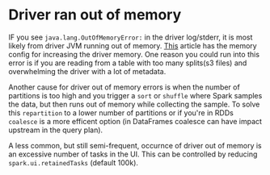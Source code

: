 # Driver ran out of memory

IF you see ```java.lang.OutOfMemoryError:```  in the driver log/stderr, it is most likely from driver JVM running out of memory. [This](https://manuals.netflix.net/view/sparkdocs/mkdocs/master/memory-configuration/#driver-ran-out-of-jvm-memory) article has the memory config for increasing the driver memory. One reason you could run into this error is
if you are reading from a table with too many splits(s3 files) and overwhelming the driver with a lot of metadata.



Another cause for driver out of memory errors is when the number of partitions is too high and you trigger a `sort` or `shuffle` where Spark samples the data, but then runs out of memory while collecting the sample. To solve this `repartition` to a lower number of partitions or if you're in RDDs `coalesce` is a more efficent option (in DataFrames coalesce can have impact upstream in the query plan).


A less common, but still semi-frequent, occurnce of driver out of memory is an excessive number of tasks in the UI. This can be controlled by reducing `spark.ui.retainedTasks` (default 100k).


